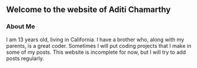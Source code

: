 ## Welcome to the website of Aditi Chamarthy

### About Me

I am 13 years old, living in California. I have a brother who, along with my parents, is a great coder. Sometimes I will put coding projects that I make in some of my posts. This website is incomplete for now, but I will try to add posts regularly.



